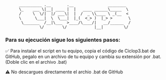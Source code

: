   
          __________ .__       .__               ________
          \_    ___ \|__| ____ |  |   ____ ______\_____  \
          /     \  \/|  |/ ___\|  |  /  _ \\____ \ _(__  <
          \      \___|  \  \___|  |_(  <_> )  |_> >       \
           \_______  /__|\___  >____/\____/|   __/______  /
                   \/        \/            |__|         \/
                  

### Para su ejecución sigue los siguientes pasos:

✅ Para instalar el script en tu equipo, copia el código de Ciclop3.bat de GitHub, pegalo en un archivo de tu equipo y cambia su extensión por .bat. (Doble clic en el archivo .bat)

⚠️ No descargues directamente el archio .bat de GitHub
